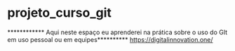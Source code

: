 # projeto_curso_git
 
************ Aqui neste espaço eu aprenderei na prática sobre o uso do GIt em uso pessoal ou em equipes**********
   https://digitalinnovation.one/
